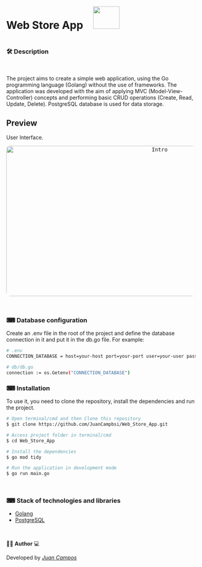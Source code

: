 <div style="width:100%; display: flex; align-items: center;">
  <h1>Web Store App
   <img src="https://cdn.jsdelivr.net/gh/devicons/devicon/icons/go/go-original-wordmark.svg" height="60" width="70" style="margin-bottom: -15px; z-index: -10; margin-left: 1.25rem"/>
  </h1> 
</div>



### 🛠  Description   

</br>

The project aims to create a simple web application, using the Go programming language (Golang) without the use of frameworks. The application was developed with the aim of applying MVC (Model-View-Controller) concepts and performing basic CRUD operations (Create, Read, Update, Delete). PostgreSQL database is used for data storage.


## Preview 
User Interface.
</br>

<p align="center">
  <kbd>
 <img width="800" style="border-radius: 10px" height="400" src="https://github.com/JuanCampbsi/Web_Store_App/blob/77a7f78d7dffbec5d261443a19d88322a80d5052/templates/assets/preview.gif" alt="Intro"> 
  </kbd>
  </br>
</p>

</br>

### ⌨ Database configuration
Create an .env file in the root of the project and define the database connection in it and put it in the db.go file. For example:

```bash
# .env
CONNECTION_DATABASE = host=your-host port=your-port user=your-user password=your-password dbname=database-name sslmode=require

# db/db.go
connection := os.Getenv("CONNECTION_DATABASE")

```

### ⌨ Installation
To use it, you need to clone the repository, install the dependencies and run the project.

```bash
# Open terminal/cmd and then Clone this repository
$ git clone https://github.com/JuanCampbsi/Web_Store_App.git

# Access project folder in terminal/cmd
$ cd Web_Store_App

# Install the dependencies
$ go mod tidy

# Run the application in development mode
$ go run main.go

```

</br>

### ⌨ Stack of technologies and libraries

-   [Golang](https://go.dev/doc/)
-   [PostgreSQL](https://www.postgresql.org/download/)

</br>

👨‍💻 **Author** 💻

Developed by [_Juan Campos_](https://www.linkedin.com/in/juancampos-ferreira/)